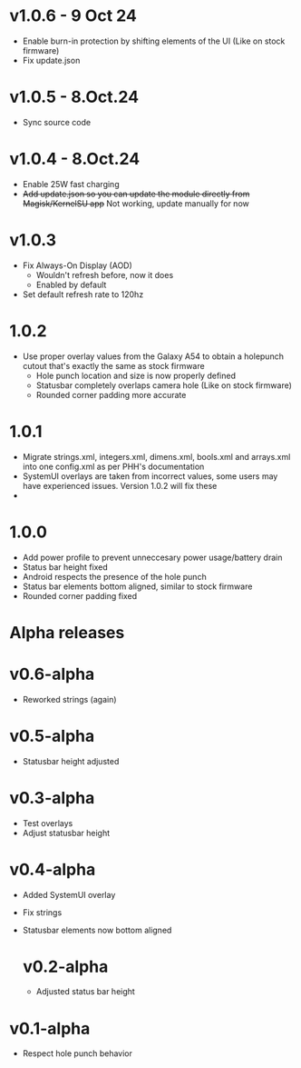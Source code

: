 # v1.0.6 - 9 Oct 24
- Enable burn-in protection by shifting elements of the UI (Like on stock firmware)
- Fix update.json

# v1.0.5 - 8.Oct.24
- Sync source code

# v1.0.4 - 8.Oct.24
- Enable 25W fast charging
- ~~Add update.json so you can update the module directly from Magisk/KernelSU app~~ Not working, update manually for now

# v1.0.3
- Fix Always-On Display (AOD)
  - Wouldn't refresh before, now it does
  - Enabled by default
- Set default refresh rate to 120hz

#  1.0.2
- Use proper overlay values from the Galaxy A54 to obtain a holepunch cutout that's exactly the same as stock firmware
  - Hole punch location and size is now properly defined
  - Statusbar completely overlaps camera hole (Like on stock firmware)
  - Rounded corner padding more accurate
 
# 1.0.1
- Migrate strings.xml, integers.xml, dimens.xml, bools.xml and arrays.xml into one config.xml as per PHH's documentation
- SystemUI overlays are taken from incorrect values, some users may have experienced issues. Version 1.0.2 will fix these
- 

# 1.0.0
- Add power profile to prevent unneccesary power usage/battery drain
- Status bar height fixed
- Android respects the presence of the hole punch
- Status bar elements bottom aligned, similar to stock firmware
- Rounded corner padding fixed

# Alpha releases
# v0.6-alpha
- Reworked strings (again)

# v0.5-alpha
- Statusbar height adjusted

# v0.3-alpha
- Test overlays
- Adjust statusbar height

# v0.4-alpha
- Added SystemUI overlay
- Fix strings
- Statusbar elements now bottom aligned

  # v0.2-alpha
  - Adjusted status bar height

# v0.1-alpha
- Respect hole punch behavior
